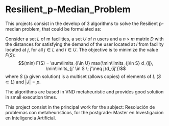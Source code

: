# Resilient_p-Median_Problem

This projects consist in the develop of 3 algorithms to solve the Resilient p-median problem, that could be formulated as:

Consider a set $L$ of m facilities, a set $U$ of $n$ users and a $n\times m$ matrix $D$ with the distances for satisfying the demand of the user located at $i$ from facility located at $j$, for all $j \in L$ and $i \in U$. The objective is to minimize the value $F(S)$:
$$(min)  F(S) = \sum\limits_{i\in U} max(\min\limits_{j\in S} d_{ij}, \min\limits_{j' \in S \; j'\neq j}d_{ij'})$$
where $S$ (a given solution) is a multiset (allows copies) of elements of $L$ ($S \subset L$) and $|J| = p$.

The algorithms are based in VND metaheuristic and provides good solution in small execution times.

This project consist in the principal work for the subject: Resolución de problemas con metaheurísticos, for the postgrade: Master en Investigacion en Inteligencia Artificial.
